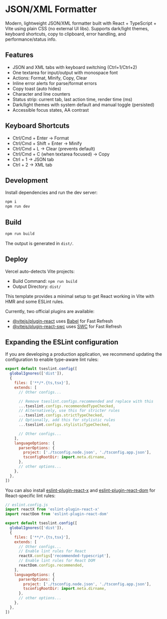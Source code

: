 # JSON/XML Formatter

Modern, lightweight JSON/XML formatter built with React + TypeScript + Vite using plain CSS (no external UI libs). Supports dark/light themes, keyboard shortcuts, copy to clipboard, error handling, and performance/status info.

## Features

- JSON and XML tabs with keyboard switching (Ctrl+1/Ctrl+2)
- One textarea for input/output with monospace font
- Actions: Format, Minify, Copy, Clear
- Inline error alerts for parse/format errors
- Copy toast (auto hides)
- Character and line counters
- Status strip: current tab, last action time, render time (ms)
- Dark/light themes with system default and manual toggle (persisted)
- Accessible focus states, AA contrast

## Keyboard Shortcuts

- Ctrl/Cmd + Enter → Format
- Ctrl/Cmd + Shift + Enter → Minify
- Ctrl/Cmd + L → Clear (prevents default)
- Ctrl/Cmd + C (when textarea focused) → Copy
- Ctrl + 1 → JSON tab
- Ctrl + 2 → XML tab

## Development

Install dependencies and run the dev server:

```bash
npm i
npm run dev
```

## Build

```bash
npm run build
```

The output is generated in `dist/`.

## Deploy

Vercel auto-detects Vite projects:

- Build Command: `npm run build`
- Output Directory: `dist/`


This template provides a minimal setup to get React working in Vite with HMR and some ESLint rules.

Currently, two official plugins are available:

- [@vitejs/plugin-react](https://github.com/vitejs/vite-plugin-react/blob/main/packages/plugin-react) uses [Babel](https://babeljs.io/) for Fast Refresh
- [@vitejs/plugin-react-swc](https://github.com/vitejs/vite-plugin-react/blob/main/packages/plugin-react-swc) uses [SWC](https://swc.rs/) for Fast Refresh

## Expanding the ESLint configuration

If you are developing a production application, we recommend updating the configuration to enable type-aware lint rules:

```js
export default tseslint.config([
  globalIgnores(['dist']),
  {
    files: ['**/*.{ts,tsx}'],
    extends: [
      // Other configs...

      // Remove tseslint.configs.recommended and replace with this
      ...tseslint.configs.recommendedTypeChecked,
      // Alternatively, use this for stricter rules
      ...tseslint.configs.strictTypeChecked,
      // Optionally, add this for stylistic rules
      ...tseslint.configs.stylisticTypeChecked,

      // Other configs...
    ],
    languageOptions: {
      parserOptions: {
        project: ['./tsconfig.node.json', './tsconfig.app.json'],
        tsconfigRootDir: import.meta.dirname,
      },
      // other options...
    },
  },
])
```

You can also install [eslint-plugin-react-x](https://github.com/Rel1cx/eslint-react/tree/main/packages/plugins/eslint-plugin-react-x) and [eslint-plugin-react-dom](https://github.com/Rel1cx/eslint-react/tree/main/packages/plugins/eslint-plugin-react-dom) for React-specific lint rules:

```js
// eslint.config.js
import reactX from 'eslint-plugin-react-x'
import reactDom from 'eslint-plugin-react-dom'

export default tseslint.config([
  globalIgnores(['dist']),
  {
    files: ['**/*.{ts,tsx}'],
    extends: [
      // Other configs...
      // Enable lint rules for React
      reactX.configs['recommended-typescript'],
      // Enable lint rules for React DOM
      reactDom.configs.recommended,
    ],
    languageOptions: {
      parserOptions: {
        project: ['./tsconfig.node.json', './tsconfig.app.json'],
        tsconfigRootDir: import.meta.dirname,
      },
      // other options...
    },
  },
])
```
